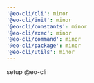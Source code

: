 ```yaml
---
'@eo-cli/cli': minor
'@eo-cli/init': minor
'@eo-cli/constants': minor
'@eo-cli/exec': minor
'@eo-cli/command': minor
'@eo-cli/package': minor
'@eo-cli/utils': minor
---
```


setup @eo-cli
